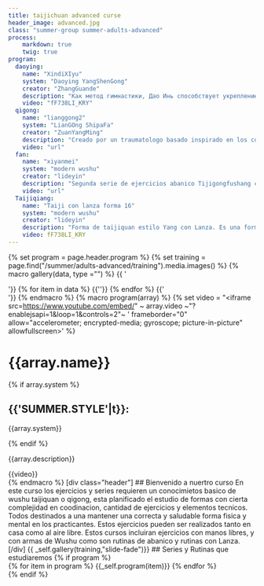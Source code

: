 ```yaml
---
title: taijichuan advanced curse
header_image: advanced.jpg
class: "summer-group summer-adults-advanced"
process:
    markdown: true
    twig: true
program:
  daoying:
    name: "XindiXIyu"
    system: "Daoying YangShenGong"
    creator: "ZhangGuande"
    description: "Как метод гимнастики, Дао Инь способствует укреплению физического и энергетического тела, делает его молодым, сильным, гибким и чувствительным при сохранении внутренней концентрации."
    video: "fF738LI_KRY"
  qigong:
    name: "lianggong2"
    system: "LianGOng ShipaFa"
    creator: "ZuanYangMing"
    description: "Creado por un traumatologo basado inspirado en los conocimientos del mapa de maguandi una seria de ejercicios que se adecua para realizar en lugares de poco espacio en cortos espacios de tiempo"
    video: "url"
  fan:
    name: "xiyanmei"
    system: "modern wushu"
    creator: "lideyin"
    description: "Segunda serie de ejercicios abanico Tijigongfushang creados por este maestro, consituido con movimientos de muchos tradicionales estilos de wushu"
    video: "url"
  Taijiqiang:
    name: "Taiji con lanza forma 16"
    system: "modern wushu"
    creator: "lideyin"
    description: "Forma de taijiquan estilo Yang con Lanza. Es una forma de nivel elemtal con elegantes y bellos movimientos."
    video: fF738LI_KRY
---
```

{% set program = page.header.program %}
{% set training = page.find("/summer/adults-advanced/training").media.images() %}
{% macro gallery(data, type ="") %}
{{ '<div class="gallery '~ type ~' ">'}}
{% for item in data %}
{{'<img src="'~item.cache.url()~'" alt="">'}}
{% endfor %}
{{'</div>'}}
{% endmacro %}
{% macro program(array) %}
  {% set video = "<iframe src=https://www.youtube.com/embed/" ~ array.video ~"?enablejsapi=1&loop=1&controls=2"~ ' frameborder="0" allow="accelerometer; encrypted-media; gyroscope; picture-in-picture" allowfullscreen></iframe>' %}
  <div class="program-item">
    <div class="description">
      <h1>{{array.name}}</h1>
    {% if array.system %}
    <div class="system">
      <h2>{{'SUMMER.STYLE'|t}}:</h2>
      <p>{{array.system}}</p>
    </div>
  {% endif %}
      <p>{{array.description}}</p>
    </div>
    <div class="video">
    {{video}}
    </div>
  </div>
{% endmacro %}
[div class="header"]
## Bienvenido a nuertro curso
En este curso los ejercicios y series requieren un conocimietos basico de wushu taijiquan o qigong, esta planificado el estudio de formas con cierta complejidad en coodinacion, cantidad de ejercicios y elementos tecnicos. Todos destinados a una mantener una correcta y saludable forma fisica y mental en los practicantes. Estos ejercicios pueden ser realizados tanto en casa como al aire libre. Estos cursos incluiran ejercicios con manos libres, y con armas de Wushu como son rutinas de abanico y rutinas con Lanza.
[/div]
{{ _self.gallery(training,"slide-fade")}}
## Series y Rutinas que estudiaremos
{% if program %}
<div class="program">
  <div class="menu">
  </div>
  <div class="vertical-slide">
    {% for item in program %}
      {{_self.program(item)}}
    {% endfor %}
  </div>
</div>
{% endif %}
